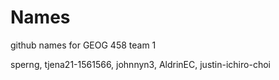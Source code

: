 # Names
github names for GEOG 458 team 1

sperng,
tjena21-1561566,
johnnyn3,
AldrinEC,
justin-ichiro-choi
